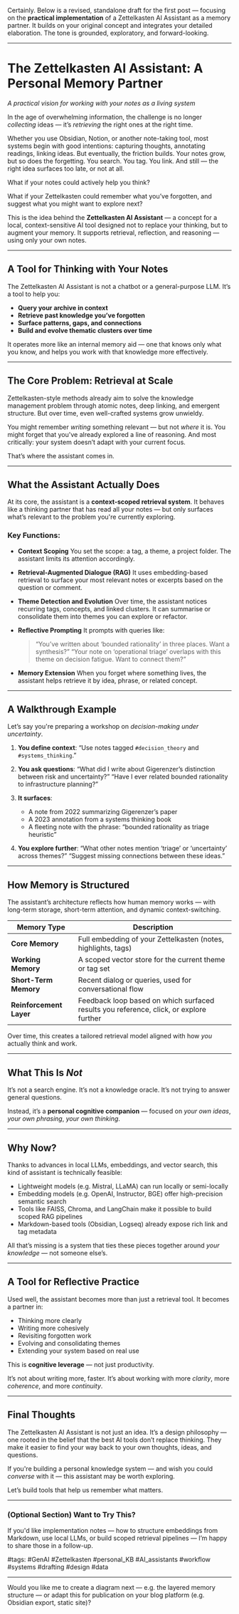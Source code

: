 Certainly. Below is a revised, standalone draft for the first post — focusing on the **practical implementation** of a Zettelkasten AI Assistant as a memory partner. It builds on your original concept and integrates your detailed elaboration. The tone is grounded, exploratory, and forward-looking.

---

# The Zettelkasten AI Assistant: A Personal Memory Partner

*A practical vision for working with your notes as a living system*

In the age of overwhelming information, the challenge is no longer *collecting* ideas — it’s *retrieving* the right ones at the right time.

Whether you use Obsidian, Notion, or another note-taking tool, most systems begin with good intentions: capturing thoughts, annotating readings, linking ideas. But eventually, the friction builds. Your notes grow, but so does the forgetting. You search. You tag. You link. And still — the right idea surfaces too late, or not at all.

What if your notes could actively help you think?

What if your Zettelkasten could remember what you’ve forgotten, and suggest what you might want to explore next?

This is the idea behind the **Zettelkasten AI Assistant** — a concept for a local, context-sensitive AI tool designed not to replace your thinking, but to augment your memory. It supports retrieval, reflection, and reasoning — using only your own notes.

---

## A Tool for Thinking with Your Notes

The Zettelkasten AI Assistant is not a chatbot or a general-purpose LLM. It’s a tool to help you:

* **Query your archive in context**
* **Retrieve past knowledge you’ve forgotten**
* **Surface patterns, gaps, and connections**
* **Build and evolve thematic clusters over time**

It operates more like an internal memory aid — one that knows only what you know, and helps you work with that knowledge more effectively.

---

## The Core Problem: Retrieval at Scale

Zettelkasten-style methods already aim to solve the knowledge management problem through atomic notes, deep linking, and emergent structure. But over time, even well-crafted systems grow unwieldy.

You might remember *writing* something relevant — but not *where* it is. You might forget that you've already explored a line of reasoning. And most critically: your system doesn’t adapt with your current focus.

That’s where the assistant comes in.

---

## What the Assistant Actually Does

At its core, the assistant is a **context-scoped retrieval system**. It behaves like a thinking partner that has read all your notes — but only surfaces what’s relevant to the problem you're currently exploring.

### Key Functions:

* **Context Scoping**
  You set the scope: a tag, a theme, a project folder. The assistant limits its attention accordingly.

* **Retrieval-Augmented Dialogue (RAG)**
  It uses embedding-based retrieval to surface your most relevant notes or excerpts based on the question or comment.

* **Theme Detection and Evolution**
  Over time, the assistant notices recurring tags, concepts, and linked clusters. It can summarise or consolidate them into themes you can explore or refactor.

* **Reflective Prompting**
  It prompts with queries like:

  > “You’ve written about ‘bounded rationality’ in three places. Want a synthesis?”
  > “Your note on ‘operational triage’ overlaps with this theme on decision fatigue. Want to connect them?”

* **Memory Extension**
  When you forget where something lives, the assistant helps retrieve it by idea, phrase, or related concept.

---

## A Walkthrough Example

Let’s say you're preparing a workshop on *decision-making under uncertainty*.

1. **You define context**:
   “Use notes tagged `#decision_theory` and `#systems_thinking`.”

2. **You ask questions**:
   “What did I write about Gigerenzer’s distinction between risk and uncertainty?”
   “Have I ever related bounded rationality to infrastructure planning?”

3. **It surfaces**:

   * A note from 2022 summarizing Gigerenzer’s paper
   * A 2023 annotation from a systems thinking book
   * A fleeting note with the phrase: “bounded rationality as triage heuristic”

4. **You explore further**:
   “What other notes mention ‘triage’ or ‘uncertainty’ across themes?”
   “Suggest missing connections between these ideas.”

---

## How Memory is Structured

The assistant’s architecture reflects how human memory works — with long-term storage, short-term attention, and dynamic context-switching.

| Memory Type             | Description                                                                            |
| ----------------------- | -------------------------------------------------------------------------------------- |
| **Core Memory**         | Full embedding of your Zettelkasten (notes, highlights, tags)                          |
| **Working Memory**      | A scoped vector store for the current theme or tag set                                 |
| **Short-Term Memory**   | Recent dialog or queries, used for conversational flow                                 |
| **Reinforcement Layer** | Feedback loop based on which surfaced results you reference, click, or explore further |

Over time, this creates a tailored retrieval model aligned with how *you* actually think and work.

---

## What This Is *Not*

It’s not a search engine.
It’s not a knowledge oracle.
It’s not trying to answer general questions.

Instead, it’s a **personal cognitive companion** — focused on *your own ideas*, *your own phrasing*, *your own thinking*.

---

## Why Now?

Thanks to advances in local LLMs, embeddings, and vector search, this kind of assistant is technically feasible:

* Lightweight models (e.g. Mistral, LLaMA) can run locally or semi-locally
* Embedding models (e.g. OpenAI, Instructor, BGE) offer high-precision semantic search
* Tools like FAISS, Chroma, and LangChain make it possible to build scoped RAG pipelines
* Markdown-based tools (Obsidian, Logseq) already expose rich link and tag metadata

All that’s missing is a system that ties these pieces together around *your knowledge* — not someone else’s.

---

## A Tool for Reflective Practice

Used well, the assistant becomes more than just a retrieval tool. It becomes a partner in:

* Thinking more clearly
* Writing more cohesively
* Revisiting forgotten work
* Evolving and consolidating themes
* Extending your system based on real use

This is **cognitive leverage** — not just productivity.

It’s not about writing more, faster.
It’s about working with more *clarity*, more *coherence*, and more *continuity*.

---

## Final Thoughts

The Zettelkasten AI Assistant is not just an idea. It’s a design philosophy — one rooted in the belief that the best AI tools don’t replace thinking. They make it easier to find your way back to your own thoughts, ideas, and questions.

If you're building a personal knowledge system — and wish you could *converse* with it — this assistant may be worth exploring.

Let’s build tools that help us remember what matters.

---

### (Optional Section) Want to Try This?

If you'd like implementation notes — how to structure embeddings from Markdown, use local LLMs, or build scoped retrieval pipelines — I’m happy to share those in a follow-up.

\#tags: #GenAI #Zettelkasten #personal\_KB #AI\_assistants #workflow #systems #drafting #design #data

---

Would you like me to create a diagram next — e.g. the layered memory structure — or adapt this for publication on your blog platform (e.g. Obsidian export, static site)?
